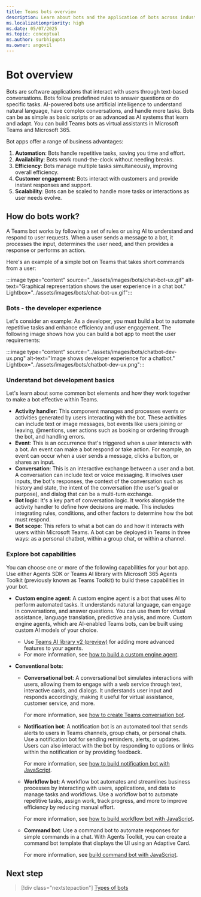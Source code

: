 ```yaml
---
title: Teams bots overview
description: Learn about bots and the application of bots across industry, and build familiarity with bots in Teams environment and bot development SDKs and libraries. This article walks you through the tasks for building a bot.
ms.localizationpriority: high
ms.date: 05/07/2025
ms.topic: conceptual
ms.author: surbhigupta
ms.owner: angovil
---
```


# Bot overview

Bots are software applications that interact with users through text-based conversations. Bots follow predefined rules to answer questions or do specific tasks. AI-powered bots use artificial intelligence to understand natural language, have complex conversations, and handle more tasks. Bots can be as simple as basic scripts or as advanced as AI systems that learn and adapt. You can build Teams bots as virtual assistants in Microsoft Teams and Microsoft 365.

Bot apps offer a range of business advantages:

1. **Automation**: Bots handle repetitive tasks, saving you time and effort.
1. **Availability**: Bots work round-the-clock without needing breaks.
1. **Efficiency**: Bots manage multiple tasks simultaneously, improving overall efficiency.
1. **Customer engagement**: Bots interact with customers and provide instant responses and support.
1. **Scalability**: Bots can be scaled to handle more tasks or interactions as user needs evolve.

## How do bots work?

A Teams bot works by following a set of rules or using AI to understand and respond to user requests. When a user sends a message to a bot, it processes the input, determines the user need, and then provides a response or performs an action.

Here's an example of a simple bot on Teams that takes short commands from a user:

:::image type="content" source="../assets/images/bots/chat-bot-ux.gif" alt-text="Graphical representation shows the user experience in a chat bot." Lightbox="../assets/images/bots/chat-bot-ux.gif":::

### Bots - the developer experience

Let's consider an example: As a developer, you must build a bot to automate repetitive tasks and enhance efficiency and user engagement. The following image shows how you can build a bot app to meet the user requirements:

:::image type="content" source="../assets/images/bots/chatbot-dev-ux.png" alt-text="Image shows developer experience for a chatbot." Lightbox="../assets/images/bots/chatbot-dev-ux.png":::

### Understand bot development basics

Let's learn about some common bot elements and how they work together to make a bot effective within Teams.

* **Activity handler**: This component manages and processes events or activities generated by users interacting with the bot. These activities can include text or image messages, bot events like users joining or leaving, @mentions, user actions such as booking or ordering through the bot, and handling errors.
* **Event**: This is an occurrence that's triggered when a user interacts with a bot. An event can make a bot respond or take action. For example, an event can occur when a user sends a message, clicks a button, or shares an input.
* **Conversation**: This is an interactive exchange between a user and a bot. A conversation can include text or voice messaging. It involves user inputs, the bot's responses, the context of the conversation such as history and state, the intent of the conversation (the user's goal or purpose), and dialog that can be a multi-turn exchange.
* **Bot logic**: It's a key part of conversation logic. It works alongside the activity handler to define how decisions are made. This includes integrating rules, conditions, and other factors to determine how the bot must respond.
* **Bot scope**: This refers to what a bot can do and how it interacts with users within Microsoft Teams. A bot can be deployed in Teams in three ways: as a personal chatbot, within a group chat, or within a channel.

### Explore bot capabilities

You can choose one or more of the following capabilities for your bot app. Use either Agents SDK or Teams AI library with Microsoft 365 Agents Toolkit (previously known as Teams Toolkit) to build these capabilities in your bot.

* **Custom engine agent**: A custom engine agent is a bot that uses AI to perform automated tasks. It understands natural language, can engage in conversations, and answer questions. You can use them for virtual assistance, language translation, predictive analysis, and more. Custom engine agents, which are AI-enabled Teams bots, can be built using custom AI models of your choice.

  * Use [Teams AI library v2 (preview)](/microsoftteams/platform/teams-ai-library/welcome) for adding more advanced features to your agents.
  * For more information, see [how to build a custom engine agent](how-to/teams-conversational-ai/teams-ai-library-tutorial.md).

* **Conventional bots**:

  * **Conversational bot**:
    A conversational bot simulates interactions with users, allowing them to engage with a web service through text, interactive cards, and dialogs. It understands user input and responds accordingly, making it useful for virtual assistance, customer service, and more.

    For more information, see [how to create Teams conversation bot](../bots/how-to/conversations/channel-and-group-conversations.md).

  * **Notification bot**:
    A notification bot is an automated tool that sends alerts to users in Teams channels, group chats, or personal chats. Use a notification bot for sending reminders, alerts, or updates. Users can also interact with the bot by responding to options or links within the notification or by providing feedback.

    For more information, see [how to build notification bot with JavaScript](../sbs-gs-notificationbot.yml).

  * **Workflow bot**:
    A workflow bot automates and streamlines business processes by interacting with users, applications, and data to manage tasks and workflows. Use a workflow bot to automate repetitive tasks, assign work, track progress, and more to improve efficiency by reducing manual effort.

    For more information, see [how to build workflow bot with JavaScript](../sbs-gs-workflow-bot.yml).

  * **Command bot**:
    Use a command bot to automate responses for simple commands in a chat. With Agents Toolkit, you can create a command bot template that displays the UI using an Adaptive Card.

    For more information, see [build command bot with JavaScript](../sbs-gs-commandbot.yml).

## Next step

> [!div class="nextstepaction"]
> [Types of bots](build-a-bot.md)
